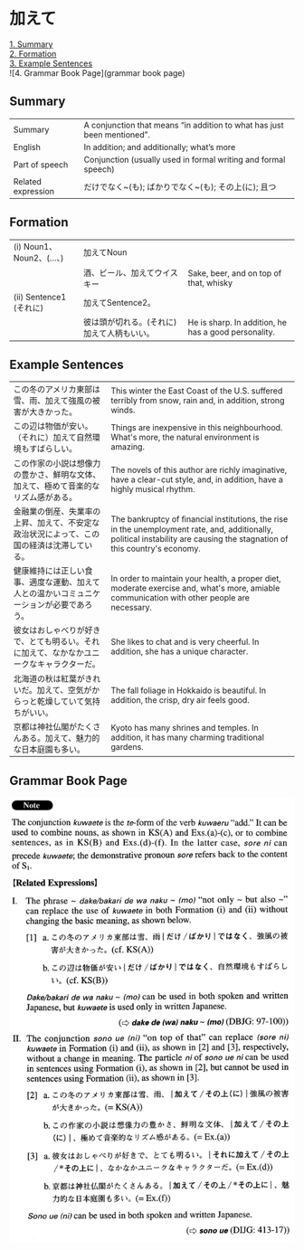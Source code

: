 # 加えて

[1. Summary](#summary)<br>
[2. Formation](#formation)<br>
[3. Example Sentences](#example-sentences)<br>
![4. Grammar Book Page](grammar book page)<br>


## Summary

<table><tr>   <td>Summary</td>   <td>A conjunction that means “in addition to what has just been mentioned”.</td></tr><tr>   <td>English</td>   <td>In addition; and additionally; what’s more</td></tr><tr>   <td>Part of speech</td>   <td>Conjunction (usually used in formal writing and formal speech)</td></tr><tr>   <td>Related expression</td>   <td>だけでなく~(も); ばかりでなく~(も); その上(に); 且つ</td></tr></table>

## Formation

<table class="table"><tbody><tr class="tr head"><td class="td"><span class="numbers">(i)</span> <span class="bold">Noun<span class="subscript">1</span>、Noun<span class="subscript">2</span>、(…、)</span> </td><td class="td"><span class="concept">加えて</span><span>Noun</span></td><td class="td"></td></tr><tr class="tr"><td class="td"></td><td class="td"><span>酒、ビール、</span><span class="concept">加えて</span><span>ウイスキー</span></td><td class="td"><span>Sake, beer, and on top of that, whisky</span></td></tr><tr class="tr head"><td class="td"><span class="numbers">(ii)</span> <span class="bold">Sentence1 (それに)</span> </td><td class="td"><span class="concept">加えて</span><span>Sentence2。</span></td><td class="td"></td></tr><tr class="tr"><td class="td"></td><td class="td"><span>彼は頭が切れる。(それに)</span> <span class="concept">加えて</span><span>人柄もいい。</span></td><td class="td"><span>He is sharp. In addition, he has a good personality.</span></td></tr></tbody></table>

## Example Sentences

<table><tr>   <td>この冬のアメリカ東部は雪、雨、加えて強風の被害が大きかった。</td>   <td>This winter the East Coast of the U.S. suffered terribly from snow, rain and, in addition, strong winds.</td></tr><tr>   <td>この辺は物価が安い。（それに）加えて自然環境もすばらしい。</td>   <td>Things are inexpensive in this neighbourhood. What's more, the natural environment is amazing.</td></tr><tr>   <td>この作家の小説は想像力の豊かさ、鮮明な文体、加えて、極めて音楽的なリズム感がある。</td>   <td>The novels of this author are richly imaginative, have a clear-cut style, and, in addition, have a highly musical rhythm.</td></tr><tr>   <td>金融業の倒産、失業率の上昇、加えて、不安定な政治状況によって、この国の経済は沈滞している。</td>   <td>The bankruptcy of ﬁnancial institutions, the rise in the unemployment rate, and, additionally, political instability are causing the stagnation of this country's economy.</td></tr><tr>   <td>健康維持には正しい食事、適度な運動、加えて人との温かいコミュニケーションが必要であろう。</td>   <td>In order to maintain your health, a proper diet, moderate exercise and, what's more, amiable communication with other people are necessary.</td></tr><tr>   <td>彼女はおしゃべりが好きで、とても明るい。それに加えて、なかなかユニークなキャラクターだ。</td>   <td>She likes to chat and is very cheerful. In addition, she has a unique character.</td></tr><tr>   <td>北海道の秋は紅葉がきれいだ。加えて、空気がからっと乾燥していて気持ちがいい。</td>   <td>The fall foliage in Hokkaido is beautiful. In addition, the crisp, dry air feels good.</td></tr><tr>   <td>京都は神社仏閣がたくさんある。加えて、魅力的な日本庭園も多い。</td>   <td>Kyoto has many shrines and temples. In addition, it has many charming traditional gardens.</td></tr></table>

## Grammar Book Page

![](../img/Advanced加えって.png)


